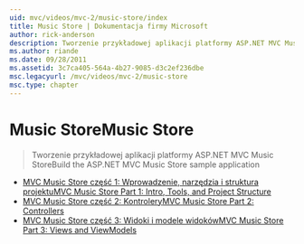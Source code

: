 ```yaml
---
uid: mvc/videos/mvc-2/music-store/index
title: Music Store | Dokumentacja firmy Microsoft
author: rick-anderson
description: Tworzenie przykładowej aplikacji platformy ASP.NET MVC Music Store
ms.author: riande
ms.date: 09/28/2011
ms.assetid: 3c7ca405-564a-4b27-9085-d3c2ef236dbe
msc.legacyurl: /mvc/videos/mvc-2/music-store
msc.type: chapter
---
```

<a name="music-store"></a><span data-ttu-id="32c57-103">Music Store</span><span class="sxs-lookup"><span data-stu-id="32c57-103">Music Store</span></span>
====================
> <span data-ttu-id="32c57-104">Tworzenie przykładowej aplikacji platformy ASP.NET MVC Music Store</span><span class="sxs-lookup"><span data-stu-id="32c57-104">Build the ASP.NET MVC Music Store sample application</span></span>


- [<span data-ttu-id="32c57-105">MVC Music Store część 1: Wprowadzenie, narzędzia i struktura projektu</span><span class="sxs-lookup"><span data-stu-id="32c57-105">MVC Music Store Part 1: Intro, Tools, and Project Structure</span></span>](mvc-music-store-part-1-intro-tools-and-project-structure.md)
- [<span data-ttu-id="32c57-106">MVC Music Store część 2: Kontrolery</span><span class="sxs-lookup"><span data-stu-id="32c57-106">MVC Music Store Part 2: Controllers</span></span>](mvc-music-store-part-2-controllers.md)
- [<span data-ttu-id="32c57-107">MVC Music Store część 3: Widoki i modele widoków</span><span class="sxs-lookup"><span data-stu-id="32c57-107">MVC Music Store Part 3: Views and ViewModels</span></span>](mvc-music-store-part-3-views-and-viewmodels.md)
